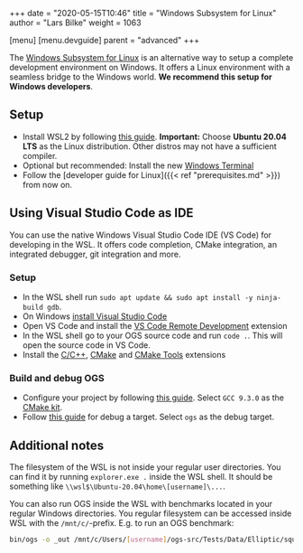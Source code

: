 +++
date = "2020-05-15T10:46"
title = "Windows Subsystem for Linux"
author = "Lars Bilke"
weight = 1063

[menu]
  [menu.devguide]
    parent = "advanced"
+++

The [Windows Subsystem for Linux](https://en.wikipedia.org/wiki/Windows_Subsystem_for_Linux) is an alternative way to setup a complete development environment on Windows. It offers a Linux environment with a seamless bridge to the Windows world. **We recommend this setup for Windows developers**.

## Setup

- Install WSL2 by following [this guide](https://docs.microsoft.com/en-us/windows/wsl/install-win10). **Important:** Choose **Ubuntu 20.04 LTS** as the Linux distribution. Other distros may not have a sufficient compiler.
- Optional but recommended: Install the new [Windows Terminal](https://docs.microsoft.com/en-us/windows/terminal/get-started)
- Follow the [developer guide for Linux]({{< ref "prerequisites.md" >}}) from now on.

## Using Visual Studio Code as IDE

You can use the native Windows Visual Studio Code IDE (VS Code) for developing in the WSL. It offers code completion, CMake integration, an integrated debugger, git integration and more.

### Setup

- In the WSL shell run `sudo apt update && sudo apt install -y ninja-build gdb`.
- On Windows [install Visual Studio Code](https://code.visualstudio.com/docs/setup/windows)
- Open VS Code and install the [VS Code Remote Development](https://marketplace.visualstudio.com/items?itemName=ms-vscode-remote.vscode-remote-extensionpack) extension
- In the WSL shell go to your OGS source code and run `code .`. This will open the source code in VS Code.
- Install the [C/C++](https://marketplace.visualstudio.com/items?itemName=ms-vscode.cpptools), [CMake](https://marketplace.visualstudio.com/items?itemName=twxs.cmake) and [CMake Tools](https://marketplace.visualstudio.com/items?itemName=ms-vscode.cmake-tools) extensions

### Build and debug OGS

- Configure your project by following [this guide](https://vector-of-bool.github.io/docs/vscode-cmake-tools/getting_started.html#configuring-your-project). Select `GCC 9.3.0` as the [CMake kit](https://vector-of-bool.github.io/docs/vscode-cmake-tools/kits.html#kits).
- Follow [this guide](https://vector-of-bool.github.io/docs/vscode-cmake-tools/debugging.html#selecting-a-launch-target) for debug a target. Select `ogs` as the debug target.

## Additional notes

The filesystem of the WSL is not inside your regular user directories. You can find it by running `explorer.exe .` inside the WSL shell. It should be something like `\\wsl$\Ubuntu-20.04\home\[username]\...`.

You can also run OGS inside the WSL with benchmarks located in your regular Windows directories. You regular filesystem can be accessed inside WSL with the `/mnt/c/`-prefix. E.g. to run an OGS benchmark:

```bash
bin/ogs -o _out /mnt/c/Users/[username]/ogs-src/Tests/Data/Elliptic/square_1x1_SteadyStateDiffusion/square_1e0.prj
```
